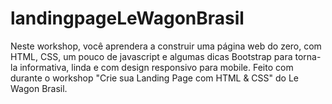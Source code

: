 # landingpageLeWagonBrasil

Neste workshop, você aprendera a construir uma página web do zero, com HTML, CSS, um pouco de javascript e algumas dicas Bootstrap para torna-la informativa, linda e com design responsivo para mobile. Feito com durante o workshop "Crie sua Landing Page com HTML & CSS" do Le Wagon Brasil.
